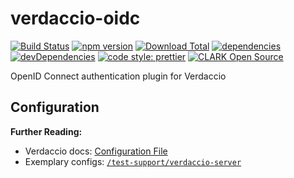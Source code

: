 # verdaccio-oidc

[![Build Status](https://travis-ci.org/ClarkSource/verdaccio-oidc.svg)](https://travis-ci.org/ClarkSource/verdaccio-oidc)
[![npm version](https://badge.fury.io/js/verdaccio-oidc.svg)](http://badge.fury.io/js/verdaccio-oidc)
[![Download Total](https://img.shields.io/npm/dt/verdaccio-oidc.svg)](http://badge.fury.io/js/verdaccio-oidc)
[![dependencies](https://img.shields.io/david/ClarkSource/verdaccio-oidc.svg)](https://david-dm.org/ClarkSource/verdaccio-oidc)
[![devDependencies](https://img.shields.io/david/dev/ClarkSource/verdaccio-oidc.svg)](https://david-dm.org/ClarkSource/verdaccio-oidc)
[![code style: prettier](https://img.shields.io/badge/code_style-prettier-ff69b4.svg)](https://github.com/prettier/prettier)
[![CLARK Open Source](https://img.shields.io/badge/CLARK-Open%20Source-%232B6CDE.svg)](https://www.clark.de/de/jobs)

OpenID Connect authentication plugin for Verdaccio

## Configuration

**Further Reading:**

- Verdaccio docs: [Configuration File](https://verdaccio.org/docs/en/configuration)
- Exemplary configs: [`/test-support/verdaccio-server`](test-support/verdaccio-server)
